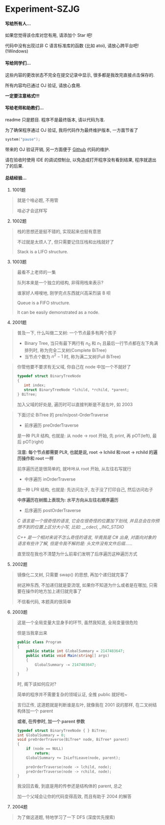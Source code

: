 # Experiment-SZJG

#### 写给所有人...

如果您觉得该仓库对您有用, 请添加个 Star 吧!

代码中没有出现过非 C 语言标准库的函数 (比如 atoi), 请放心跨平台吧! (!Windows)

#### 写给同学们...

这些内容的更改状态不完全在提交记录中显示, 很多都是我改完直接点击保存的.

所有内容均已通过 OJ 验证, 请放心食用.

**一定要注意格式!!!**

#### 写给老师和助教们...

readme 只是题目. 程序不是最终版本, 请以代码为准.

为了确保程序通过 OJ 验证, 我将代码作为最终维护版本, 一方面节省了

```c
system("pause");
```

带来的 OJ 验证开销, 另一方面便于 [Github](https://github.com/NeptuneZhao/Experiment-SZJG) 代码的维护.

请在验收时使用 IDE 的调试控制台, 以免造成打开程序没有看到结果, 程序就退出了的后果.

#### 总结经验...

1. 1001题
> 就是个啥必题, 不用管
> 
> 啥必才会这样写

2. 1002题
> 栈的思想还是挺不错的, 实现起来也挺有意思
> 
> 不过就是太烦人了, 但只需要记住压栈和出栈就好了
> 
> Stack is a LIFO structure.

3. 1003题
> 最看不上老师的一集
> 
> 队列本来是一个独立的结构, 非得用栈来表示?
> 
> 谁家好人嘚嗖地, 刚学完点东西就兴高采烈装 B 呗
> 
> Queue is a FIFO structure.
> 
> It can be easily demonstrated as a node.

4. 2001题
> 普及一下, 什么叫做二叉树: 一个节点最多有两个孩子
> 
> - Binary Tree, 当只有最下两行有 $n_0$ 和 $n_1$ 且最后一行节点都在左下角满排列时, 称为完全二叉树(Complete BiTree)
> - 当节点个数为 $n^2 - 1$ 时, 称为满二叉树(Full BiTree)

> 你管他要不要求有无父域, 你自己在 node 中加一个不就好了
> 
> ```c
> typedef struct BinaryTreeNode
> {
>    int index;
>    struct BinaryTreeNode *lchild, *rchild, *parent;
> } BiTree;
> ```
> 
> 加入父域的好处是, 遍历时可以直接判断是不是左叶, 如 2003

> 下面讨论 BiTree 的 pre/in/post-OrderTraverse
> 
> - 前序遍历 preOrderTraverse
> 
> 是一种 PLR 结构, 也就是: 从 node -> root 开始, 先 print, 再 pOT(left), 最后 pOT(right)
> 
> **注意: 每个节点都需要 PLR, 也就是说, root -> lchild 和 root -> rchild 的遍历操作和 root 一样**
> 
> 前序遍历还是很简单的, 就咔咔从 root 开始, 从左往右写就行
> 
> - 中序遍历 inOrderTraverse
> 
> 是一种 LPR 结构, 也就是: 先访问左子, 左子没了打印自己, 然后访问右子
> 
> **中序遍历在树图上表现为: 水平方向从左往右顺序遍历**
> 
> - 后序遍历 postOrderTraverse
> 
> *C 语言是一个很奇怪的语言, 它会在很奇怪的位置加下划线, 并且总会在你预想不到的位置上区分大小写, 比如: __cdecl, _INC_STDIO*
> 
> *C++ 是一个相对来说不怎么奇怪的语言, 毕竟我是 C# 出身, 对面向对象的语言有些许了解, 但是令我不解的是: 头文件没有文件后缀......*
> 
> 直至现在我也不清楚为什么前辈们发明了后序遍历这种遍历方式

5. 2002题
> 镜像化二叉树, 只需要 swap() 的思想, 再加个递归就完事了
> 
> 树这种东西, 不加递归就是耍流氓, 如果你不知道为什么或者是在哪加, 只需要在操作的地方加上递归就完事了
> 
> 不信看代码, 本题真的很简单

6. 2003题
> 这是一个全局变量大显身手的环节, 虽然我知道, 全局变量很危险
> 
> 但是当我拿出来
> 
> ```csharp
> public class Program
> {
>     public static int GlobalSummary = 2147483647;
>     public static void Main(string[] args)
>     {
>         GlobalSummary -= 2147483647;
>     }
> }
> ```
> 时, 阁下该如何应对?
> 
> 简单的程序并不需要复杂的领域认证, 全推 public 就好啦~

> 言归正传, 这道题就是判断谁是左叶, 就像我在 2001 说的那样, 在二叉树结构体加一个 parent
> 
> **或者, 在传参时, 加一个 parent 参数**
> 
> ```c
> typedef struct BinaryTreeNode { } BiTree;
> int GlobalSummary = 0;
> void preOrderTraverse(BiTree* node, BiTree* parent)
> {
>     if (node == NULL)
>         return;
>     GlobalSummary += IsLeftLeave(node, parent);
>     
>     preOrderTraverse(node -> lchild, node);
>     preOrderTraverse(node -> rchild, node);
> }
> ```
> 
> 我没回去看, 到底是用的传参还是结构体的 parent, 总之
> 
> 加一个父域会让你的代码变得高效, 而且有助于 2004 的解答

7. 2004题
> 为了做这道题, 特地学习了一下 DFS (深度优先搜索)